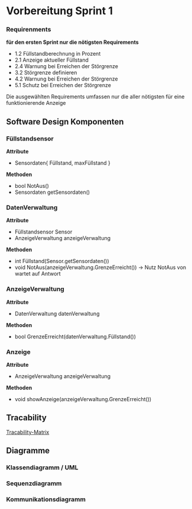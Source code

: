 # Vorbereitung Sprint 1

### Requirenments

**für den ersten Sprint nur die nötigsten Requirements**

- 1.2 Füllstandberechnung in Prozent
- 2.1 Anzeige aktueller Füllstand
- 2.4 Warnung bei Erreichen der Störgrenze
- 3.2 Störgrenze definieren
- 4.2 Warnung bei Erreichen der Störgrenze
- 5.1 Schutz bei Erreichen der Störgrenze

Die ausgewählten Requirements umfassen nur die aller nötigsten für eine funktionierende Anzeige

## Software Design Komponenten

### Füllstandsensor

**Attribute**
- Sensordaten{ Füllstand, maxFüllstand }

**Methoden**
- bool NotAus()
- Sensordaten getSensordaten()

### DatenVerwaltung

**Attribute**
- Füllstandsensor Sensor
- AnzeigeVerwaltung anzeigeVerwaltung

**Methoden**
- int Füllstand(Sensor.getSensordaten())
- void NotAus(anzeigeVerwaltung.GrenzeErreicht()) -> Nutz NotAus von wartet auf Antwort

### AnzeigeVerwaltung

**Attribute**
- DatenVerwaltung datenVerwaltung

**Methoden**
- bool GrenzeErreicht(datenVerwaltung.Füllstand())

### Anzeige

**Attribute**
- AnzeigeVerwaltung anzeigeVerwaltung

**Methoden**
- void showAnzeige(anzeigeVerwaltung.GrenzeErreicht())

## Tracability

[Tracability-Matrix](/docs/Tracability.md)

## Diagramme

### Klassendiagramm / UML

[](/doc/Graphiken/UML.png)

### Sequenzdiagramm


### Kommunikationsdiagramm

